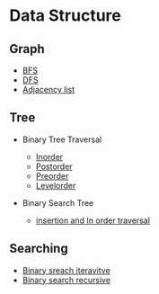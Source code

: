 # Data Structure
## Graph
 - [BFS](graph/BFS.cpp)
 - [DFS](DFS.cpp)
 - [Adjacency list](adj_list.cpp)

## Tree
 - Binary Tree Traversal
    - [Inorder](BT_inorder.cpp)
    - [Postorder](BT_levelorder.cpp)
    - [Preorder](BT_preorder.cpp)
    - [Levelorder](BT_levelorder.cpp)
 
 - Binary Search Tree
    - [insertion and In order traversal](BST.cpp)

## Searching
 - [Binary sreach iteravitve](binarryseacrh2.cpp)
 - [Binary search recursive](binarysearch1.cpp)
 
